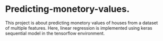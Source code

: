 # Predicting-monetory-values.
This project is about predicting monetory values of houses from a dataset of multiple features. Here, linear regression is implemented using keras sequential model in the tensorflow environment.
